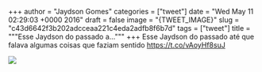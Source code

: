 
+++
author = "Jaydson Gomes"
categories = ["tweet"]
date = "Wed May 11 02:29:03 +0000 2016"
draft = false
image = "{TWEET_IMAGE}"
slug = "c43d6642f3b202adcceaa221c4eda2adfb8f6b7d"
tags = ["tweet"]
title = """Esse Jaydson do passado a..."""
+++
Esse Jaydson do passado até que falava algumas coisas que faziam sentido https://t.co/vAoyHf8suJ

![](/images/tweet-media/730223163167100928-CiJGCPtXEAAmOY1.jpg)